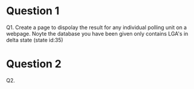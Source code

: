 # Question 1

Q1. Create a page to dispolay the result for any individual polling unit on a webpage. Noyte the database you have been given only contains LGA's in delta state (state id:35)

# Question 2

Q2. 
